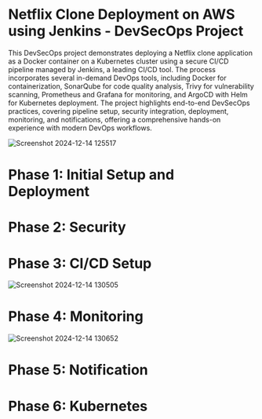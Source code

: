 # Netflix Clone Deployment on AWS using Jenkins - DevSecOps Project

This DevSecOps project demonstrates deploying a Netflix clone application as a Docker container on a Kubernetes cluster using a secure CI/CD pipeline managed by Jenkins, a leading CI/CD tool. The process incorporates several in-demand DevOps tools, including Docker for containerization, SonarQube for code quality analysis, Trivy for vulnerability scanning, Prometheus and Grafana for monitoring, and ArgoCD with Helm for Kubernetes deployment. The project highlights end-to-end DevSecOps practices, covering pipeline setup, security integration, deployment, monitoring, and notifications, offering a comprehensive hands-on experience with modern DevOps workflows.

![Screenshot 2024-12-14 125517](https://github.com/user-attachments/assets/2814730c-b219-4438-8e11-c67c33be3a78)

# Phase 1: Initial Setup and Deployment
# Phase 2: Security
# Phase 3: CI/CD Setup
![Screenshot 2024-12-14 130505](https://github.com/user-attachments/assets/a24387a7-ab2f-4ca7-932b-85f81a95f1af)
# Phase 4: Monitoring
![Screenshot 2024-12-14 130652](https://github.com/user-attachments/assets/c45fb1a5-a1f1-4747-9b38-bfe13c1f0f25)
# Phase 5: Notification
# Phase 6: Kubernetes









